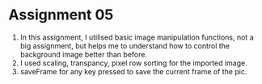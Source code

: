 # Assignment 05 

1. In this assignment, I utilised basic image manipulation functions, not a big assignment, but helps me to understand how to control the background image better than before.
2. I used scaling, transpancy, pixel row sorting for the imported image. 
3. saveFrame for any key pressed to save the current frame of the pic.